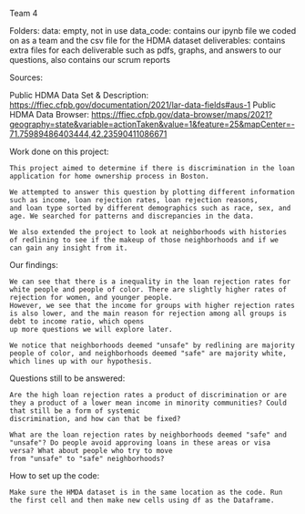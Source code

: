 Team 4

Folders:
	data: empty, not in use
	data_code: contains our ipynb file we coded on as a team and the csv file for the HDMA dataset
	deliverables: contains extra files for each deliverable such as pdfs, graphs, and answers to our questions, also contains our scrum reports

Sources:

Public HDMA Data Set & Description: https://ffiec.cfpb.gov/documentation/2021/lar-data-fields#aus-1
Public HDMA Data Browser: https://ffiec.cfpb.gov/data-browser/maps/2021?geography=state&variable=actionTaken&value=1&feature=25&mapCenter=-71.75989486403444,42.23590411086671

Work done on this project:

	This project aimed to determine if there is discrimination in the loan application for home ownership process in Boston.

	We attempted to answer this question by plotting different information such as income, loan rejection rates, loan rejection reasons, 
	and loan type sorted by different demographics such as race, sex, and age. We searched for patterns and discrepancies in the data.

	We also extended the project to look at neighborhoods with histories of redlining to see if the makeup of those neighborhoods and if we
	can gain any insight from it.

Our findings:

	We can see that there is a inequality in the loan rejection rates for white people and people of color. There are slightly higher rates of rejection for women, and younger people.
	However, we see that the income for groups with higher rejection rates is also lower, and the main reason for rejection among all groups is debt to income ratio, which opens 
	up more questions we will explore later.

	We notice that neighborhoods deemed "unsafe" by redlining are majority people of color, and neighborhoods deemed "safe" are majority white, which lines up with our hypothesis.

Questions still to be answered:

	Are the high loan rejection rates a product of discrimination or are they a product of a lower mean income in minority communities? Could that still be a form of systemic 
	discrimination, and how can that be fixed?

	What are the loan rejection rates by neighborhoods deemed "safe" and "unsafe"? Do people avoid approving loans in these areas or visa versa? What about people who try to move 
	from "unsafe" to "safe" neighborhoods?

How to set up the code:

	Make sure the HMDA dataset is in the same location as the code. Run the first cell and then make new cells using df as the Dataframe.